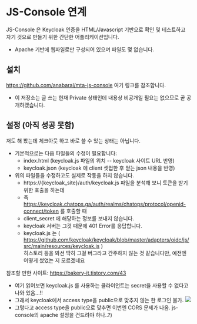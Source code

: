 # JS-Console 연계

JS-Console 은 Keycloak 인증을 HTML/Javascript 기반으로 확인 및 테스트하고 자기 것으로 만들기 위한 간단한 어플리케이션입니다.
- Apache 기반에 웹파일로만 구성되어 있으며 파일도 몇 없습니다.

## 설치

https://github.com/anabaral/mta-js-console  여기 링크를 참조합니다.
- 이 저장소는 글 쓰는 현재 Private 상태인데 내용상 비공개일 필요는 없으므로 곧 공개하겠습니다.  

## 설정 (아직 성공 못함)

저도 해 봤는데 체크아웃 하고 바로 쓸 수 있는 상태는 아닙니다.
- 기본적으로는 다음 파일들의 수정이 필요합니다:
  * index.html (keycloak.js 파일의 위치 -- keycloak 사이트 URL 반영)
  * keycloak.json (keycloak 에 client 셋업한 후 얻는 json 내용을 반영)
- 위의 파일들을 수정하고도 실제로 작동을 하지 않습니다.
  * https://{keycloak_site}/auth/keycloak.js 파일을 분석해 보니 토큰을 받기 위한 호출을 하는데
  * 즉 https://keycloak.chatops.ga/auth/realms/chatops/protocol/openid-connect/token 를 호출할 때
  * client_secret 에 해당하는 정보를 보내지 않습니다. 
  * keycloak 서버는 그것 때문에 401 Error를 응답합니다.
  * keycloak.js 는 ( https://github.com/keycloak/keycloak/blob/master/adapters/oidc/js/src/main/resources/keycloak.js )  
    히스토리 등을 봐선 딱히 그걸 버그라고 간주하지 않는 것 같습니다만, 예전엔 어떻게 썼었는 지 모르겠네요

    
참조할 만한 사이트: https://bakery-it.tistory.com/43
- 여기 읽어보면 keycloak.js 를 사용하는 클라이언트는 secret을 사용할 수 없다고 나와 있음...!!
- 그래서 keycloak에서 access type을 public으로 맞추지 않는 한 로그인 불가.
  ![](./img/keycloak-client-accesstype.png)
- 그렇다고 access type을 public으로 맞추면 이번엔 CORS 문제가 나옴. js-console의 apache 설정을 건드려야 하나..?)

